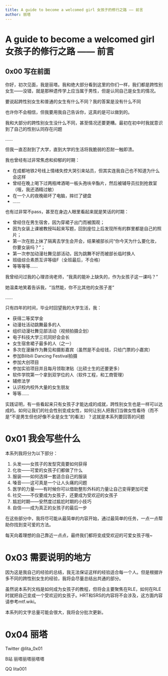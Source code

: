 ```yaml
---
title: A guide to become a welcomed girl 女孩子的修行之路 —— 前言
author: 丽塔
---
```


# A guide to become a welcomed girl 女孩子的修行之路 —— 前言

## 0x00 写在前面
你好，初次见面，我是丽塔。我和绝大部分看到这里的你们一样，我们都是跨性别女生——没错，就是那种遗传学上应当属于男性，但是认同自己是女生的情况。

要说起跨性别女生和普通的女生有什么不同？我的答案是没有什么不同

也许你不会相信，但我要用我自己告诉你，这真的是可以做到的。

我和大部分的跨性别女生没什么不同，甚至情况还要更糟。最初在初中时我就意识到了自己的性别认同存在问题

……

但我一直忍耐到了大学，直到大学的生活将我脆弱的忍耐一触即溃。

我也曾经有过非常焦虑和抑郁的时期：
- 在成都地铁2号线上情绪失控大哭引来站员，但其实连我自己也不知道为什么会这样
- 曾经在晚上喝下过两瓶啤酒喝一板头孢呋辛酯片，然后被辅导员拉到抢救室（哦，我还酒精过敏）
- 在一个人的夜晚砸坏了电脑，摔烂了键盘
- ……

也有过非常不pass，甚至在身边人眼里看起来就是笑话的时期：
- 曾经住在男生宿舍，因为穿裙子出门而被围观；
- 因为女装上课被教授叫起来写题，回到座位上后发现所有的群里都是自己的照片；
- 第一次在脸上抹了隔离去学生会开会，结果被部长问“你今天为什么要化妆，你要女装吗？”；
- 第一次参加动漫社舞见部活动，因为跳舞不好而被部长临时换人
- 班级综合素质互评等级F（全班最后，不合格）
- 等等等等……

我曾经问过我的心理咨询老师，“我真的能补上缺失的，作为女孩子这一课吗？”

她温柔地笑着告诉我，“当然能，你不比其他的女孩子差“

……

只有四年的时间，毕业时回望我的大学生活，我：
- 获得二等奖学金
- 动漫社活动跳舞最多的人
- 组织动漫社舞见部活动（视频拍摄企划）
- 电子科技大学三坑同好会会长
- 女生宿舍裙子最多的人（之一）
- 多次在漫展作为舞见和摄影嘉宾（虽然是不会给钱，只给门票的小嘉宾）
- 参加Bilibili Dancing Festival拍摄
- 参加大创项目
- 参加实验项目并且每月领取津贴（比硕士生的还要更多）
- 软件学院第一个拿到双学位的人（软件工程，和工商管理）
- 辅修法学
- 认识校内校外大量的女生朋友
- 等等……

实践证明，有一些看起来只有女孩子才能达成的成就，跨性别女生也是一样可以达成的。如何让我们的社会性别变成女性，如何让别人把我们当做女性看待（而不是“不是男生但也好像不全是女生”的看法）？这就是本系列要回答的问题

# 0x01 我会写些什么
本系列我将分为以下部分：
1. 头发——女孩子的发型究竟要如何获得
2. 化妆——可爱的女孩子们都做了什么
3. 服装——如何选择一套适合自己的服装
4. 嗓音——这可真是一个让人头痛的问题
5. 医学的力量——有时候你可以借助整形外科的力量让自己变得更加可爱
6. 社交——不仅要成为女孩子，还要成为受欢迎的女孩子
7. 尴尬时期——安然度过尴尬时期的小技巧
8. 自信——成为真正的女孩子的最后一步

在这些部分中，我将尽可能从最简单的内容开始，通过最简单的任务，一点一点帮助你找到变可爱的方法。

每天向着理想的自己靠近一点点，最终我们都将变成受欢迎的可爱女孩子哦~

# 0x03 需要说明的地方
因为这是我自己的经验的总结，我无法保证这样的经验适合每一个人。但是根据许多不同的跨性别女生的经验，我将会尽量总结出共通的部分。

虽然说本系列文档是如何成为女孩子的教程，但将会主要聚焦在RLE，如何在RLE时就把自己变成一个受欢迎的女孩子。HRT和SRS的内容将不会涉及，这方面内容请参考mtf.wiki。

本系列的文字总量可能会很大，我将会分批次更新。

# 0x04 丽塔

Twitter @lita_0x01

B站 丽塔丽塔丽塔塔

QQ lita001
